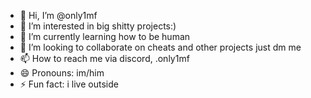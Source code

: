- 👋 Hi, I’m @only1mf
- 👀 I’m interested in big shitty projects:)
- 🌱 I’m currently learning how to be human
- 💞️ I’m looking to collaborate on cheats and other projects just dm me
- 📫 How to reach me via discord, .only1mf
- 😄 Pronouns: im/him
- ⚡ Fun fact: i live outside

<!---
only1mf/only1mf is a ✨ special ✨ repository because its `README.md` (this file) appears on your GitHub profile.
You can click the Preview link to take a look at your changes.
--->

